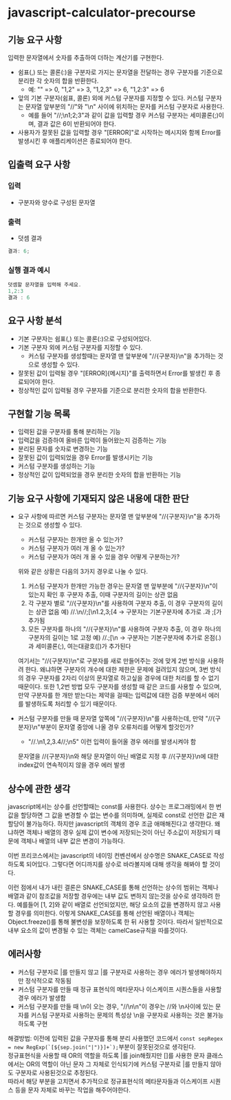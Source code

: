# javascript-calculator-precourse

## 기능 요구 사항

입력한 문자열에서 숫자를 추출하여 더하는 계산기를 구현한다.

- 쉼표(,) 또는 콜론(:)을 구분자로 가지는 문자열을 전달하는 경우 구분자를 기준으로 분리한 각 숫자의 합을 반환한다.
  - 예: "" => 0, "1,2" => 3, "1,2,3" => 6, "1,2:3" => 6
- 앞의 기본 구분자(쉼표, 콜론) 외에 커스텀 구분자를 지정할 수 있다. 커스텀 구분자는 문자열 앞부분의 "//"와 "\n" 사이에 위치하는 문자를 커스텀 구분자로 사용한다.
  - 예를 들어 "//;\n1;2;3"과 같이 값을 입력할 경우 커스텀 구분자는 세미콜론(;)이며, 결과 값은 6이 반환되어야 한다.
- 사용자가 잘못된 값을 입력할 경우 "[ERROR]"로 시작하는 메시지와 함께 Error를 발생시킨 후 애플리케이션은 종료되어야 한다.

## 입출력 요구 사항

### 입력

- 구분자와 양수로 구성된 문자열

### 출력

- 덧셈 결과

```javascript
결과: 6;
```

### 실행 결과 예시

```javascript
덧셈할 문자열을 입력해 주세요.
1,2:3
결과 : 6
```

## 요구 사항 분석

- 기본 구분자는 쉼표(,) 또는 콜론(:)으로 구성되어있다.
- 기본 구분자 외에 커스텀 구분자를 지정할 수 있다.
  - 커스텀 구분자를 생성할때는 문자열 맨 앞부분에 "//{구분자}\n"을 추가하는 것으로 생성할 수 있다.
- 잘못된 값이 입력될 경우 "[ERROR]{메시지}"를 출력하면서 Error를 발생킨 후 종료되어야 한다.
- 정상적인 값이 입력될 경우 구분자를 기준으로 분리한 숫자의 합을 반환한다.

## 구현할 기능 목록

- 입력된 값을 구분자를 통해 분리하는 기능
- 입력값을 검증하여 올바른 입력이 들어왔는지 검증하는 기능
- 분리된 문자를 숫자로 변경하는 기능
- 잘못된 값이 입력되었을 경우 Error를 발생시키는 기능
- 커스텀 구분자를 생성하는 기능
- 정상적인 값이 입력되었을 경우 분리한 숫자의 합을 반환하는 기능

## 기능 요구 사항에 기재되지 않은 내용에 대한 판단

- 요구 사항에 따르면 커스텀 구분자는 문자열 맨 앞부분에 "//{구분자}\n"을 추가하는 것으로 생성할 수 있다.

  - 커스텀 구분자는 한개만 올 수 있는가?
  - 커스텀 구분자가 여러 개 올 수 있는가?
  - 커스텀 구분자가 여러 개 올 수 있을 경우 어떻게 구분하는가?

  위와 같은 상황은 다음의 3가지 경우로 나눌 수 있다.

  1. 커스텀 구분자가 한개만 가능한 경우는 문자열 맨 앞부분에 "//{구분자}\n"이 있는지 확인 후 구분자 추출, 이때 구분자의 길이는 상관 없음
  2. 각 구분자 별로 "//{구분자}\n"를 사용하여 구분자 추출, 이 경우 구분자의 길이는 상관 없음 예) //.\n//;[\n1.2,3;[4 -> 구분자는 기본구분자에 추가로 .과 ;[가 추가됨
  3. 모든 구분자를 하나의 "//{구분자}\n"를 사용하여 구분자 추출, 이 경우 하나의 구분자의 길이는 1로 고정 예) //.;[\n -> 구분자는 기본구분자에 추가로 온점(.)과 세미콜론(;), 여는대괄호([)가 추가된다

  여기서는 "//{구분자}\n"로 구분자를 새로 만들어주는 것에 맞게 2번 방식을 사용하려 한다.
  왜냐하면 구분자의 개수에 대한 제한은 문제에 걸려있지 않으며, 3번 방식의 경우 구분자를 2자리 이상의 문자열로 하고싶을 경우에 대한 처리를 할 수 없기 때문이다.
  또한 1,2번 방법 모두 구분자를 생성할 때 같은 코드를 사용할 수 있으며, 만약 구분자를 한 개만 받는다는 제약을 걸때는 입력값에 대한 검증 부분에서 에러를 발생하도록 처리할 수 있기 때문이다.

- 커스텀 구분자를 만들 때 문자열 앞쪽에 "//{구분자}\n"를 사용하는데, 만약 "//{구분자}\n"부분이 문자열 중앙에 나올 경우 오류처리를 어떻게 할것인가?

  - "//.\n1,2,3.4//;\n5" 이런 입력이 들어올 경우 에러를 발생시켜야 함

  문자열을 //{구분자}\n와 해당 문자열이 아닌 배열로 지정 후 //{구분자}\n에 대한 index값이 연속적이지 않을 경우 에러 발생

## 상수에 관한 생각

javascript에서는 상수를 선언할때는 const를 사용한다.
상수는 프로그래밍에서 한 번 값을 할당하면 그 값을 변경할 수 없는 변수를 의미하며, 실제로 const로 선언한 값은 재할당이 불가능하다.
하지만 javascript의 객체의 경우 조금 애매해진다고 생각한다.
왜냐하면 객체나 배열의 경우 실제 값이 변수에 저장되는것이 아닌 주소값이 저장되기 때문에 객체나 배열의 내부 값은 변경이 가능하다.

이번 프리코스에서는 javascript의 네이밍 컨벤션에서 상수명은 SNAKE_CASE로 작성하도록 되어있다.
그렇다면 어디까지를 상수로 바라볼지에 대해 생각을 해봐야 할 것이다.

이런 점에서 내가 내린 결론은 SNAKE_CASE를 통해 선언하는 상수의 범위는 객체나 배열과 같이 참조값을 저장할 경우에는 내부 값도 변하지 않는것을 상수로 생각하려 한다.
예를들어 [1, 2]와 같이 배열로 선언되었지만, 해당 요소의 값을 변경하지 않고 사용할 경우를 의미한다.
이렇게 SNAKE_CASE를 통해 선언된 배열이나 객체는 Object.freeze()를 통해 불변성을 보장하도록 한 뒤 사용할 것이다.
따라서 일반적으로 내부 요소의 값이 변경될 수 있는 객체는 camelCase규칙을 따를것이다.

## 에러사항

- 커스텀 구분자로 |를 만들지 않고 |를 구분자로 사용하는 경우 에러가 발생해야하지만 정삭적으로 작동됨
- 커스텀 구분자를 만들 때 정규 표현식의 메타문자나 이스케이프 시퀀스들을 사용할 경우 에러가 발생함
- 커스텀 구분자를 만들 때 \n이 오는 경우, "//\n\n"이 경우는 //와 \n사이에 있는 문자를 커스텀 구분자로 사용하는 문제의 특성상 \n을 구분자로 사용하는 것은 불가능하도록 구현

해결방법: 이전에 입력된 값을 구분자를 통해 분리 사용했던 코드에서 `` const sepRegex = new RegExp(`[${sep.join("|")}]+`); ``부분이 잘못된것으로 생각된다.  
정규표현식을 사용할 때 OR의 역할을 하도록 |를 join해줬지만 []를 사용한 문자 클래스에서는 OR의 역할이 아닌 문자 그 자체로 인식되기에 커스텀 구분자로 |를 만들지 않아도 구분자로 사용된것으로 추정된다.  
따라서 해당 부분을 고치면서 추가적으로 정규표현식의 메타문자들과 이스케이프 시퀀스 등을 문자 자체로 바꾸는 작업을 해주어야한다.
